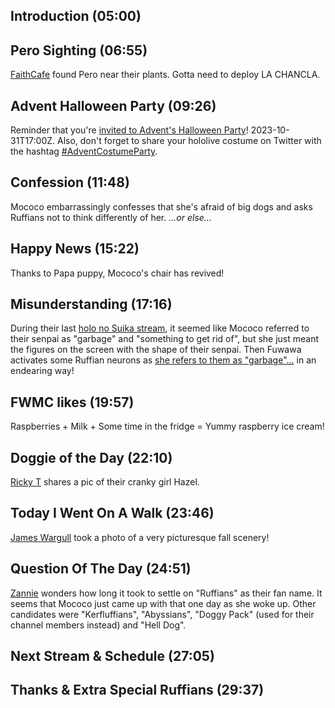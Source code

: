 ## Introduction (05:00)

## Pero Sighting (06:55)

[FaithCafe](https://twitter.com/FaithCafe563/status/1715142112273158582) found Pero near their plants. Gotta need to deploy LA CHANCLA.

## Advent Halloween Party (09:26)

Reminder that you're [invited to Advent's Halloween Party](https://twitter.com/hololive_En/status/1713755393363734639)! 2023-10-31T17:00Z. Also, don't forget to share your hololive costume on Twitter with the hashtag [#AdventCostumeParty](https://twitter.com/hashtag/AdventCostumeParty).

## Confession (11:48)

Mococo embarrassingly confesses that she's afraid of big dogs and asks Ruffians not to think differently of her. *...or else...*

## Happy News (15:22)

Thanks to Papa puppy, Mococo's chair has revived!

## Misunderstanding (17:16)

During their last [holo no Suika stream](https://youtu.be/wP1T96Bwwv0), it seemed like Mococo referred to their senpai as "garbage" and "something to get rid of", but she just meant the figures on the screen with the shape of their senpai. Then Fuwawa activates some Ruffian neurons as [she refers to them as "garbage"...](https://youtu.be/WttmEXH3VWs?t=1183s) in an endearing way!

## FWMC likes (19:57)

Raspberries + Milk + Some time in the fridge = Yummy raspberry ice cream!

## Doggie of the Day (22:10)

[Ricky T](https://twitter.com/theRickT713/status/1708883677139161351) shares a pic of their cranky girl Hazel.

## Today I Went On A Walk (23:46)

[James Wargull](https://twitter.com/JamesWargull/status/1715083670824825053) took a photo of a very picturesque fall scenery!

## Question Of The Day (24:51)

[Zannie](https://twitter.com/FWMC_Fan/status/1705475407590674459) wonders how long it took to settle on "Ruffians" as their fan name. It seems that Mococo just came up with that one day as she woke up. Other candidates were "Kerfluffians", "Abyssians", "Doggy Pack" (used for their channel members instead) and "Hell Dog".

## Next Stream & Schedule (27:05)

## Thanks & Extra Special Ruffians (29:37)
